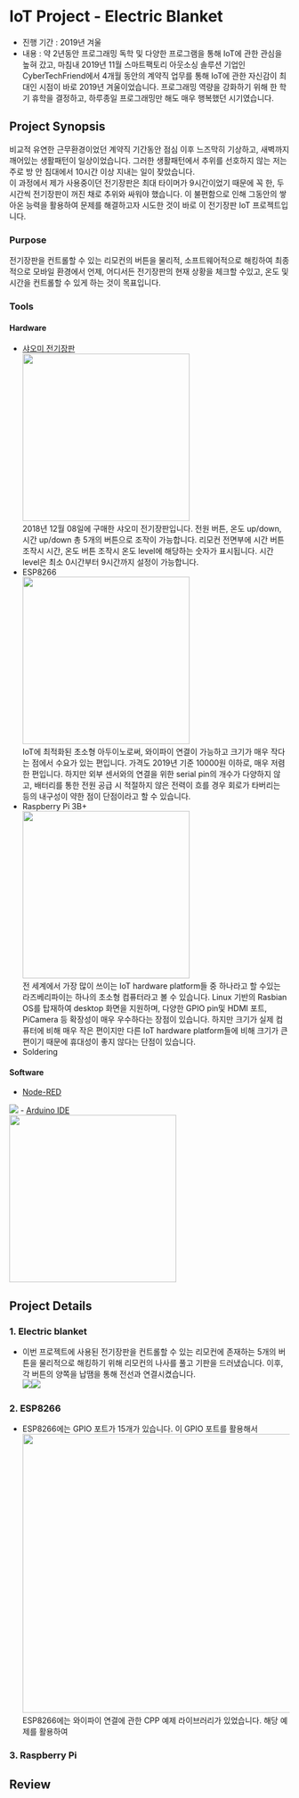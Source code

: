 # IoT Project - Electric Blanket
- 진행 기간 : 2019년 겨울
- 내용 : 약 2년동안 프로그래밍 독학 및 다양한 프로그램을 통해 IoT에 관한 관심을 높혀 갔고, 마침내 2019년 11월 스마트팩토리 아웃소싱 솔루션 기업인 CyberTechFriend에서 4개월 동안의 계약직 업무를 통해 IoT에 관한 자신감이 최대인 시점이 바로 2019년 겨울이었습니다. 프로그래밍 역량을 강화하기 위해 한 학기 휴학을 결정하고, 하루종일 프로그래밍만 해도 매우 행복했던 시기였습니다.<br>
## Project Synopsis
비교적 유연한 근무환경이었던 계약직 기간동안 점심 이후 느즈막히 기상하고, 새벽까지 깨어있는 생활패턴이 일상이었습니다. 그러한 생활패턴에서 추위를 선호하지 않는 저는 주로 방 안 침대에서 10시간 이상 지내는 일이 잦았습니다.<br>
이 과정에서 제가 사용중이던 전기장판은 최대 타이머가 9시간이었기 때문에 꼭 한, 두 시간씩 전기장판이 꺼진 채로 추위와 싸워야 했습니다. 이 불편함으로 인해 그동안의 쌓아온 능력을 활용하여 문제를 해결하고자 시도한 것이 바로 이 전기장판 IoT 프로젝트입니다.<br>
### Purpose
전기장판을 컨트롤할 수 있는 리모컨의 버튼을 물리적, 소프트웨어적으로 해킹하여 최종적으로 모바일 환경에서 언제, 어디서든 전기장판의 현재 상황을 체크할 수있고, 온도 및 시간을 컨트롤할 수 있게 하는 것이 목표입니다.<br>
### Tools
#### Hardware
- <a href="https://www.qoo10.com/gmkt.inc/Goods/Goods.aspx?goodscode=632523807">샤오미 전기장판</a><br>
<img src=https://gd.image-gmkt.com/ai/901/931/1323931901_03.g_0-w-st_g.jpg width=300><br>
2018년 12월 08일에 구매한 샤오미 전기장판입니다. 전원 버튼, 온도 up/down, 시간 up/down 총 5개의 버튼으로 조작이 가능합니다. 리모컨 전면부에 시간 버튼 조작시 시간, 온도 버튼 조작시 온도 level에 해당하는 숫자가 표시됩니다. 시간 level은 최소 0시간부터 9시간까지 설정이 가능합니다.<br>
- ESP8266<br>
<img src=https://cdn.shopify.com/s/files/1/0672/9409/products/NodeMCU_ESP8266_development_board.jpg width = 300><br>
IoT에 최적화된 초소형 아두이노로써, 와이파이 연결이 가능하고 크기가 매우 작다는 점에서 수요가 있는 편입니다. 가격도 2019년 기준 10000원 이하로, 매우 저렴한 편입니다. 하지만 외부 센서와의 연결을 위한 serial pin의 개수가 다양하지 않고, 배터리를 통한 전원 공급 시 적절하지 않은 전력이 흐를 경우 회로가 타버리는 등의 내구성이 약한 점이 단점이라고 할 수 있습니다.<br>
- Raspberry Pi 3B+<br>
<img src=https://images-na.ssl-images-amazon.com/images/I/71EPckcD8ZL._AC_SL1244_.jpg width = 300><br>
전 세계에서 가장 많이 쓰이는 IoT hardware platform들 중 하나라고 할 수있는 라즈베리파이는 하나의 초소형 컴퓨터라고 볼 수 있습니다. Linux 기반의 Rasbian OS를 탑재하여 desktop 화면을 지원하며, 다양한 GPIO pin및 HDMI 포트, PiCamera 등 확장성이 매우 우수하다는 장점이 있습니다. 하지만 크기가 실제 컴퓨터에 비해 매우 작은 편이지만 다른 IoT hardware platform들에 비해 크기가 큰 편이기 때문에 휴대성이 좋지 않다는 단점이 있습니다.<br>
- Soldering
#### Software
- <a href=https://nodered.org/>Node-RED</a><br>
<img src=https://upload.wikimedia.org/wikipedia/commons/thumb/2/2b/Node-red-icon.png/200px-Node-red-icon.png>
- <a href=https://www.arduino.cc/>Arduino IDE</a><br>
<img src=https://www.codewithus.com/img/icons/arduinoicon.png width=300><br>

## Project Details
### 1. Electric blanket
- 이번 프로젝트에 사용된 전기장판을 컨트롤할 수 있는 리모컨에 존재하는 5개의 버튼을 물리적으로 해킹하기 위해 리모컨의 나사를 풀고 기판을 드러냈습니다. 이후, 각 버튼의 양쪽을 납땜을 통해 전선과 연결시켰습니다.<br>
<img src=https://i.imgur.com/UjnasBw.jpg><img src=https://i.imgur.com/7LebJNJ.jpg>
### 2. ESP8266
- ESP8266에는 GPIO 포트가 15개가 있습니다. 이 GPIO 포트를 활용해서 <br>
<img src=https://community.blynk.cc/uploads/default/optimized/2X/8/84533f57f9dbed3b757a73ef018fc0a981dac268_2_690x358.jpg width=500><br>
ESP8266에는 와이파이 연결에 관한 CPP 예제 라이브러리가 있었습니다. 해당 예제를 활용하여
### 3. Raspberry Pi
## Review

